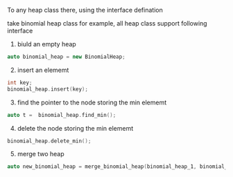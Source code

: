 To any heap class there, using the interface defination

take binomial heap class for example, all heap class support following interface

1. biuld an empty heap

```C++
auto binomial_heap = new BinomialHeap;
```

2. insert an elememt

```C++
int key;
binomial_heap.insert(key);
```

3. find the pointer to the node storing the min elememt

```C++
auto t =  binomial_heap.find_min();
```

4. delete the node storing the min elememt

```C++
binomial_heap.delete_min();
```

5. merge two heap

```C++
auto new_binomial_heap = merge_binomial_heap(binomial_heap_1, binomial_heap_2);
```
